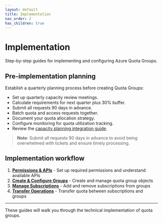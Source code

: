 ```yaml
---
layout: default
title: Implementation
nav_order: 2
has_children: true
---
```


# Implementation

Step-by-step guides for implementing and configuring Azure Quota Groups.

## Pre-implementation planning

Establish a quarterly planning process before creating Quota Groups:

- Set up quarterly capacity review meetings.
- Calculate requirements for next quarter plus 30% buffer.
- Submit all requests 90 days in advance.
- Batch quota and access requests together.
- Document your quota allocation strategy.
- Configure monitoring for quota utilization tracking.
- Review the [capacity planning integration guide](docs/12-capacity-planning-integration.html).

> **Note**: Submit all requests 90 days in advance to avoid being overwhelmed with tickets and ensure timely processing.

## Implementation workflow

1. **[Permissions & APIs](docs/04-permissions-apis-sdks.html)** - Set up required permissions and understand available APIs
2. **[Create & Configure Groups](docs/05-create-delete-group.html)** - Create and manage quota group objects
3. **[Manage Subscriptions](docs/06-add-remove-subscriptions.html)** - Add and remove subscriptions from groups
4. **[Transfer Operations](docs/07-transfer-quota.html)** - Transfer quota between subscriptions and groups

---

These guides will walk you through the technical implementation of quota groups.
